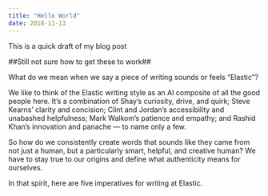 ```yaml
---
title: "Hello World"
date: 2018-11-13
---
```


This is a quick draft of my blog post

##Still not sure how to get these to work##

What do we mean when we say a piece of writing sounds or feels “Elastic”?

We like to think of the Elastic writing style as an AI composite of all the good people here. It’s a combination of Shay’s curiosity, drive, and quirk; Steve Kearns’ clarity and concision; Clint and Jordan’s accessibility and unabashed helpfulness; Mark Walkom’s patience and empathy; and Rashid Khan’s innovation and panache — to name only a few. 

So how do we consistently create words that sounds like they came from not just a human, but a particularly smart, helpful, and creative human? We have to stay true to our origins and define what authenticity means for ourselves. 

In that spirit, here are five imperatives for writing at Elastic. 


